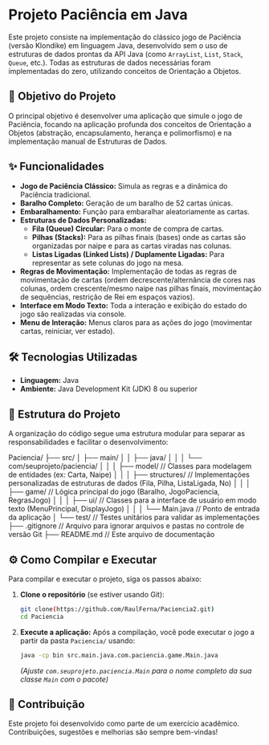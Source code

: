 # Projeto Paciência em Java

Este projeto consiste na implementação do clássico jogo de Paciência (versão Klondike) em linguagem Java, desenvolvido sem o uso de estruturas de dados prontas da API Java (como `ArrayList`, `List`, `Stack`, `Queue`, etc.). Todas as estruturas de dados necessárias foram implementadas do zero, utilizando conceitos de Orientação a Objetos.

## 🚀 Objetivo do Projeto

O principal objetivo é desenvolver uma aplicação que simule o jogo de Paciência, focando na aplicação profunda dos conceitos de Orientação a Objetos (abstração, encapsulamento, herança e polimorfismo) e na implementação manual de Estruturas de Dados.

## ✨ Funcionalidades

* **Jogo de Paciência Clássico:** Simula as regras e a dinâmica do Paciência tradicional.
* **Baralho Completo:** Geração de um baralho de 52 cartas únicas.
* **Embaralhamento:** Função para embaralhar aleatoriamente as cartas.
* **Estruturas de Dados Personalizadas:**
    * **Fila (Queue) Circular:** Para o monte de compra de cartas.
    * **Pilhas (Stacks):** Para as pilhas finais (bases) onde as cartas são organizadas por naipe e para as cartas viradas nas colunas.
    * **Listas Ligadas (Linked Lists) / Duplamente Ligadas:** Para representar as sete colunas do jogo na mesa.
* **Regras de Movimentação:** Implementação de todas as regras de movimentação de cartas (ordem decrescente/alternância de cores nas colunas, ordem crescente/mesmo naipe nas pilhas finais, movimentação de sequências, restrição de Rei em espaços vazios).
* **Interface em Modo Texto:** Toda a interação e exibição do estado do jogo são realizadas via console.
* **Menu de Interação:** Menus claros para as ações do jogo (movimentar cartas, reiniciar, ver estado).

## 🛠️ Tecnologias Utilizadas

* **Linguagem:** Java
* **Ambiente:** Java Development Kit (JDK) 8 ou superior

## 📂 Estrutura do Projeto

A organização do código segue uma estrutura modular para separar as responsabilidades e facilitar o desenvolvimento:

Paciencia/
├── src/
│   ├── main/
│   │   ├── java/
│   │   │   └── com/seuprojeto/paciencia/
│   │   │               ├── model/         // Classes para modelagem de entidades (ex: Carta, Naipe)
│   │   │               ├── structures/    // Implementações personalizadas de estruturas de dados (Fila, Pilha, ListaLigada, No)
│   │   │               ├── game/          // Lógica principal do jogo (Baralho, JogoPaciencia, RegrasJogo)
│   │   │               ├── ui/            // Classes para a interface de usuário em modo texto (MenuPrincipal, DisplayJogo)
│   │   │               └── Main.java      // Ponto de entrada da aplicação
│   └── test/              // Testes unitários para validar as implementações
├── .gitignore             // Arquivo para ignorar arquivos e pastas no controle de versão Git
├── README.md              // Este arquivo de documentação





## ⚙️ Como Compilar e Executar

Para compilar e executar o projeto, siga os passos abaixo:

1.  **Clone o repositório** (se estiver usando Git):
    ```bash
    git clone(https://github.com/RaulFerna/Paciencia2.git)
    cd Paciencia
    ```

2.  **Execute a aplicação:**
    Após a compilação, você pode executar o jogo a partir da pasta `Paciencia/` usando:
    ```bash
    java -cp bin src.main.java.com.paciencia.game.Main.java
    ```
    *(Ajuste `com.seuprojeto.paciencia.Main` para o nome completo da sua classe `Main` com o pacote)*

## 🤝 Contribuição

Este projeto foi desenvolvido como parte de um exercício acadêmico. Contribuições, sugestões e melhorias são sempre bem-vindas!
